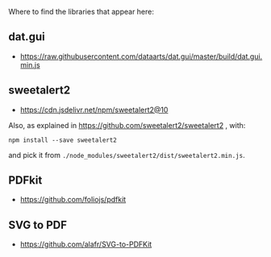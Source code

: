 Where to find the libraries that appear here:

## dat.gui

* https://raw.githubusercontent.com/dataarts/dat.gui/master/build/dat.gui.min.js

## sweetalert2

* https://cdn.jsdelivr.net/npm/sweetalert2@10

Also, as explained in https://github.com/sweetalert2/sweetalert2 , with:

    npm install --save sweetalert2

and pick it from `./node_modules/sweetalert2/dist/sweetalert2.min.js`.


## PDFkit

* https://github.com/foliojs/pdfkit


## SVG to PDF

* https://github.com/alafr/SVG-to-PDFKit
